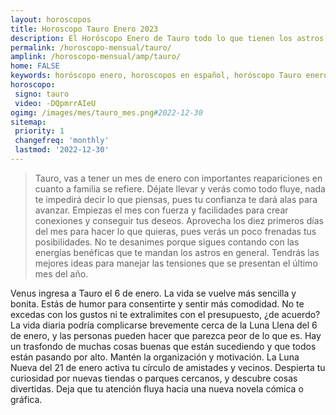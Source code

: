 ```yaml
---
layout: horoscopos
title: Horoscopo Tauro Enero 2023
description: El Horóscopo Enero de Tauro todo lo que tienen los astros preparados para este mes, amor, trabajo, familia. Todo sobre astrologia, tarot, predicciones. Horoscopo gratis en español, predicciones y astrología.
permalink: /horoscopo-mensual/tauro/
amplink: /horoscopo-mensual/amp/tauro/
home: FALSE
keywords: horóscopo enero, horoscopos en español, horóscopo Tauro enero , horóscopo esperanza gracia, horoscop, horóscopos gratis, horoscopo Tauro, Tarot, Astrologia, Zodíaco, Tauro, horoscopo gratis, horoscopo del mes 
horoscopo:
 signo: tauro
 video: -DQpmrrAIeU
ogimg: /images/mes/tauro_mes.png#2022-12-30
sitemap:
 priority: 1
 changefreq: 'monthly'
 lastmod: '2022-12-30'
---
```



 > Tauro, vas a tener un mes de enero con importantes reapariciones en cuanto a familia se refiere. Déjate llevar y verás como todo fluye, nada te impedirá decir lo que piensas, pues tu confianza te dará alas para avanzar. Empiezas el mes con fuerza y facilidades para crear conexiones y conseguir tus deseos. Aprovecha los diez primeros días del mes para hacer lo que quieras, pues verás un poco frenadas tus posibilidades. No te desanimes porque sigues contando con las energías benéficas que te mandan los astros en general. Tendrás las mejores ideas para manejar las tensiones que se presentan el último mes del año.



Venus ingresa a Tauro el 6 de enero. La vida se vuelve más sencilla y bonita. Estás de humor para consentirte y sentir más comodidad. No te excedas con los gustos ni te extralimites con el presupuesto, ¿de acuerdo? La vida diaria podría complicarse brevemente cerca de la Luna Llena del 6 de enero, y las personas pueden hacer que parezca peor de lo que es. Hay un trasfondo de muchas cosas buenas que están sucediendo y que todos están pasando por alto. Mantén la organización y motivación. La Luna Nueva del 21 de enero activa tu círculo de amistades y vecinos. Despierta tu curiosidad por nuevas tiendas o parques cercanos, y descubre cosas divertidas. Deja que tu atención fluya hacia una nueva novela cómica o gráfica.